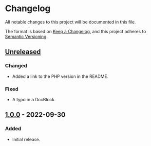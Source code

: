 # Changelog
All notable changes to this project will be documented in this file.

The format is based on [Keep a Changelog](https://keepachangelog.com/en/1.0.0/),
and this project adheres to [Semantic Versioning](https://semver.org/spec/v2.0.0.html).

## [Unreleased]
### Changed
- Added a link to the PHP version in the README.
### Fixed
- A typo in a DocBlock.

## [1.0.0] - 2022-09-30
### Added
- Initial release.

[Unreleased]: https://github.com/supernovus/lum.encode.js/compare/v1.0.0...HEAD
[1.0.0]: https://github.com/supernovus/lum.encode.js/releases/tag/v1.0.0

